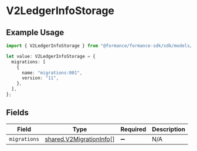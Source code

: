 # V2LedgerInfoStorage

## Example Usage

```typescript
import { V2LedgerInfoStorage } from "@formance/formance-sdk/sdk/models/shared";

let value: V2LedgerInfoStorage = {
  migrations: [
    {
      name: "migrations:001",
      version: "11",
    },
  ],
};
```

## Fields

| Field                                                                     | Type                                                                      | Required                                                                  | Description                                                               |
| ------------------------------------------------------------------------- | ------------------------------------------------------------------------- | ------------------------------------------------------------------------- | ------------------------------------------------------------------------- |
| `migrations`                                                              | [shared.V2MigrationInfo](../../../sdk/models/shared/v2migrationinfo.md)[] | :heavy_minus_sign:                                                        | N/A                                                                       |